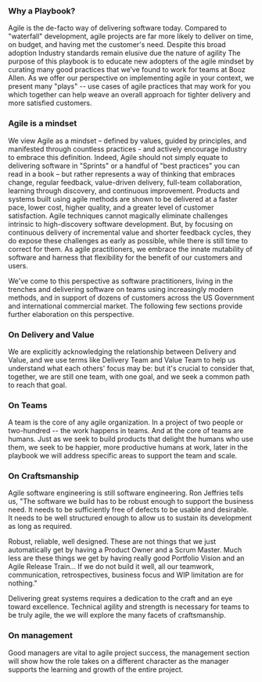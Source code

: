 ### Why a Playbook?
Agile is the de-facto way of delivering software today. Compared to "waterfall" development, agile projects are far more likely to deliver on time, on budget, and having met the customer's need. Despite this broad adoption Industry standards remain elusive due the nature of agility
The purpose of this playbook is to educate new adopters of the agile mindset by curating many good practices that we’ve found to work for teams at Booz Allen. As we offer our perspective on implementing agile in your context, we present many "plays" -- use cases of agile practices that may work for you which together can help weave an overall approach for tighter delivery and more satisfied customers.

### Agile is a mindset
We view Agile as a mindset – defined by values, guided by principles, and manifested through countless practices - and actively encourage industry to embrace this definition.  Indeed, Agile should not simply equate to delivering software in "Sprints" or a handful of "best practices" you can read in a book – but rather represents a way of thinking that embraces change, regular feedback, value-driven delivery, full-team collaboration, learning through discovery, and continuous improvement. Products and systems built using agile methods are shown to be delivered at a faster pace, lower cost, higher quality, and a greater level of customer satisfaction. Agile techniques cannot magically eliminate challenges intrinsic to high-discovery software development. But, by focusing on continuous delivery of incremental value and shorter feedback cycles, they do expose these challenges as early as possible, while there is still time to correct for them. As agile practitioners, we embrace the innate mutability of software and harness that flexibility for the benefit of our customers and users. 

We've come to this perspective as software practitioners, living in the trenches and delivering software on teams using increasingly modern methods, and in support of dozens of customers across the US Government and international commercial market.  The following few sections provide further elaboration on this perspective.


### On Delivery and Value
We are explicitly acknowledging the relationship between Delivery and Value, and we use terms like Delivery Team and Value Team to help us understand what each others' focus may be:  but it's crucial to consider that, together, we are still one team, with one goal, and we seek a common path to reach that goal.

### On Teams
A team is the core of any agile organization. In a project of two people or two-hundred -- the work happens in teams. And at the core of teams are humans. Just as we seek to build products that delight the humans who use them, we seek to be happier, more productive humans at work, later in the playbook we will address specific areas to support the team and scale.

### On Craftsmanship
Agile software engineering is still software engineering. Ron Jeffries tells us, "The software we build has to be robust enough to support the business need. It needs to be sufficiently free of defects to be usable and desirable. It needs to be well structured enough to allow us to sustain its development as long as required.

Robust, reliable, well designed. These are not things that we just automatically get by having a Product Owner and a Scrum Master. Much less are these things we get by having really good Portfolio Vision and an Agile Release Train... If we do not build it well, all our teamwork, communication, retrospectives, business focus and WIP limitation are for nothing."

Delivering great systems requires a dedication to the craft and an eye toward excellence. Technical agility and strength is necessary for teams to be truly agile, the we will explore the many facets of craftsmanship.

### On management
 Good managers are vital to agile project success, the management section will show how the role takes on a different character as the manager supports the learning and growth of the entire project.








